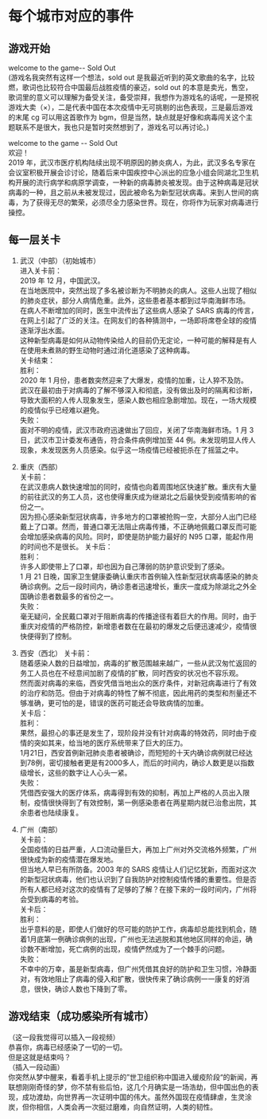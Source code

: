 # 每个城市对应的事件

## 游戏开始

welcome to the game-- Sold Out  
(游戏名我突然有这样一个想法，sold out 是我最近听到的英文歌曲的名字，比较燃，歌词也比较符合中国最后战胜疫情的豪迈，sold out 的本意是卖光，售空，歌词里的意义可以理解为备受关注，备受崇拜，我想作为游戏名的话呢，一是预祝游戏大卖（×），二是代表中国在本次疫情中无可挑剔的出色表现，三是最后游戏的末尾 cg 可以用这首歌作为 bgm，但是当然，缺点就是好像和病毒闯关这个主题联系不是很大，我也只是暂时突然想到了，游戏名可以再讨论。)

welcome to the game -- Sold Out  
欢迎！  
2019 年，武汉市医疗机构陆续出现不明原因的肺炎病人，为此，武汉多名专家在会议室积极开展会诊讨论，随着后来中国疾控中心派出的应急小组会同湖北卫生机构开展的流行病学和病原学调查，一种新的病毒肺炎被发现。由于这种病毒是冠状病毒的一种，且之前从未被发现过，因此被命名为新型冠状病毒。来到人世间的病毒，为了获得无尽的繁荣，必须尽全力感染世界。现在，你将作为玩家对病毒进行操控。

## 每一层关卡

1. 武汉（中部）（初始城市）  
   进入关卡前：  
    2019 年 12 月，中国武汉。  
    在当地医院中，突然出现了多名被诊断为不明肺炎的病人。这些人出现了相似的肺炎症状，部分人病情危重。此外，这些患者基本都到过华南海鲜市场。  
    在病人不断增加的同时，医生中流传出了这些病人感染了 SARS 病毒的传言，在网上引起了广泛的关注。在网友们的各种猜测中，一场即将席卷全球的疫情逐渐浮出水面。  
    这种新型病毒是如何从动物传染给人的目前仍无定论，一种可能的解释是有人在使用未煮熟的野生动物时通过消化道感染了这种病毒。  
   关卡结束：  
    胜利：  
    2020 年 1 月份，患者数突然迎来了大爆发，疫情的加重，让人猝不及防。  
    武汉在最初由于对病毒的了解不够深入和彻底，没有做出及时的隔离和诊断，导致大面积的人传人现象发生，感染人数也相应急剧增加。现在，一场大规模的疫情似乎已经难以避免。  
   失败：  
    面对不明的疫情，武汉市政府迅速做出了回应，关闭了华南海鲜市场。1 月 3 日，武汉市卫计委发布通告，符合条件病例增加至 44 例。未发现明显人传人现象，未发现医务人员感染。似乎这一场疫情已经被扼杀在了摇篮之中。

2. 重庆（西部）  
   关卡前：  
    在武汉患病人数快速增加的同时，疫情也向着周围地区快速扩散。重庆有大量的前往武汉的务工人员，这也使得重庆成为继湖北之后最快受到疫情影响的省份之一。  
    因为担心感染新型冠状病毒，许多地方的口罩被抢购一空，大部分人出门已经戴上了口罩。然而，普通口罩无法阻止病毒传播，不正确地佩戴口罩反而可能会增加感染病毒的风险。同时，即使是防护能力最好的 N95 口罩，能起作用的时间也不是很长。
   关卡后：  
    胜利：  
    许多人即使带上了口罩，却也因为自己薄弱的防护意识受到了感染。  
    1 月 21 日晚，国家卫生健康委确认重庆市首例输入性新型冠状病毒感染的肺炎确诊病例。之后一段时间内，确诊患者迅速增长，重庆一度成为除湖北之外全国确诊患者数最多的省份之一。  
    失败：  
   毫无疑问，全民戴口罩对于阻断病毒的传播途径有着巨大的作用。同时，由于重庆对疫情的严格防控，新增患者数在在最初的爆发之后便迅速减少，疫情很快便得到了控制。

3. 西安（西北）
   关卡前：  
    随着感染人数的日益增加，病毒的扩散范围越来越广，一些从武汉匆忙返回的务工人员也在不经意间加剧了疫情的扩散，同时西安的状况也不容乐观。  
    然而面对病毒的来临，西安凭借当地出众的医疗条件，对新冠病毒进行了有效的治疗和防范。但由于对病毒的特性了解不彻底，因此用药的类型和剂量还不够准确，更可怕的是，错误的医药可能还会导致病情的加重。  
   关卡后：  
    胜利：  
     果然，最担心的事还是发生了，现阶段并没有针对病毒的特效药，同时由于疫情的突如其来，给当地的医疗系统带来了巨大的压力。  
     1月21日，西安首例新冠肺炎患者被确诊，而短短的十天内确诊病例就已经达到78例，密切接触者更是有2000多人，而后的时间内，确诊人数更是以指数级增长，这些的数字让人心头一紧。  
   失败：  
    凭借西安强大的医疗体系，病毒得到有效的抑制，再加上严格的人员出入限制，疫情很快得到了有效控制，第一例感染患者在两星期内就已治愈出院，其余患者也陆续康复。  
   
4. 广州（南部）  
   关卡前：  
    全国疫情的日益严重，人口流动量巨大，再加上广州对外交流格外频繁，广州很快成为新的疫情潜在爆发地。  
    但当地人早已有所防备。2003 年的 SARS 疫情让人们记忆犹新，而面对这次的新型冠状病毒，他们也认识到了自我防护对控制疫情传播的重要性。但是否所有人都已经对这次的疫情有了足够的了解？在接下来的一段时间内，广州将会受到病毒的考验。  
   关卡后：  
   胜利：  
  出乎意料的是，即使人们做好的尽可能的防护工作，病毒却总能找到机会，随着1月底第一例确诊病例的出现，广州也无法逃脱和其他地区同样的命运，确诊数不断增加，死亡病例的出现，疫情俨然成为了一个棘手的问题。  
   失败：  
   不幸中的万幸，虽是新型病毒，但广州凭借其良好的防护和卫生习惯，冷静面对，有效地阻止了病毒的侵入和扩散，很快传来了确诊病例一一康复的好消息，很快，确诊人数也下降到了零。  

## 游戏结束（成功感染所有城市）

（这一段我觉得可以插入一段视频）  
恭喜你，病毒已经感染了一切的一切。  
但是这就是结束吗？  
（插入一段动画）  
你突然从梦中醒来，看着手机上提示的”世卫组织称中国进入缓疫阶段“的新闻，再联想刚刚奇怪的梦，你不禁有些后怕，这几个月确实是一场浩劫，但中国出色的表现，成功渡劫，向世界再一次证明中国的伟大。虽然外国现在疫情肆虐，生灵涂炭，但你相信，人类会再一次挺过磨难，向自然证明，人类的韧性。
